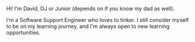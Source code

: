 Hi! I'm David, DJ or Junior (depends on if you know my dad as well). 

I'm a Software Support Engineer who loves to tinker. I still consider myself to be on my learning journey, and I'm always open to new learning opportunities. 
 

